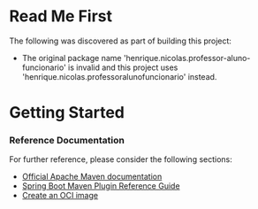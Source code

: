 # Read Me First
The following was discovered as part of building this project:

* The original package name 'henrique.nicolas.professor-aluno-funcionario' is invalid and this project uses 'henrique.nicolas.professoralunofuncionario' instead.

# Getting Started

### Reference Documentation
For further reference, please consider the following sections:

* [Official Apache Maven documentation](https://maven.apache.org/guides/index.html)
* [Spring Boot Maven Plugin Reference Guide](https://docs.spring.io/spring-boot/docs/2.6.0-SNAPSHOT/maven-plugin/reference/html/)
* [Create an OCI image](https://docs.spring.io/spring-boot/docs/2.6.0-SNAPSHOT/maven-plugin/reference/html/#build-image)

